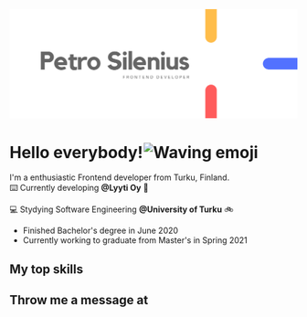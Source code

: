 [![Header-image](./README-header.png)](www.silenius.dev)

# Hello everybody! <img src="https://cliply.co/wp-content/uploads/2019/06/391906110_WAVING_HAND_400px.gif" alt="Waving emoji" width="50px" style="vertical-align: bottom;margin-left: -5px;" />
I'm a enthusiastic Frontend developer from Turku, Finland.  
:keyboard:  Currently developing <b>@Lyyti Oy</b> :briefcase:  
  
:computer:   Stydying Software Engineering <b>@University of Turku</b> :bike:
 - Finished Bachelor's degree in June 2020
 - Currently working to graduate from Master's in Spring 2021  
 
## My top skills


## Throw me a message at
